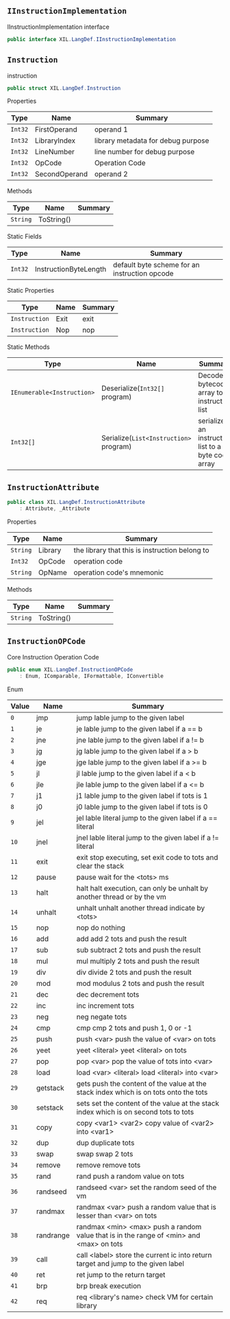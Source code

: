## `IInstructionImplementation`

IInstructionImplementation interface
```csharp
public interface XIL.LangDef.IInstructionImplementation

```

## `Instruction`

instruction
```csharp
public struct XIL.LangDef.Instruction

```

Properties

| Type | Name | Summary | 
| --- | --- | --- | 
| `Int32` | FirstOperand | operand 1 | 
| `Int32` | LibraryIndex | library metadata for debug purpose | 
| `Int32` | LineNumber | line number for debug purpose | 
| `Int32` | OpCode | Operation Code | 
| `Int32` | SecondOperand | operand 2 | 


Methods

| Type | Name | Summary | 
| --- | --- | --- | 
| `String` | ToString() |  | 


Static Fields

| Type | Name | Summary | 
| --- | --- | --- | 
| `Int32` | InstructionByteLength | default byte scheme for an instruction  opcode | op1 | op2 | line_number | 


Static Properties

| Type | Name | Summary | 
| --- | --- | --- | 
| `Instruction` | Exit | exit | 
| `Instruction` | Nop | nop | 


Static Methods

| Type | Name | Summary | 
| --- | --- | --- | 
| `IEnumerable<Instruction>` | Deserialize(`Int32[]` program) | Decode a bytecodes array to a instruction list | 
| `Int32[]` | Serialize(`List<Instruction>` program) | serialize an instruction list to a byte code array | 


## `InstructionAttribute`

```csharp
public class XIL.LangDef.InstructionAttribute
    : Attribute, _Attribute

```

Properties

| Type | Name | Summary | 
| --- | --- | --- | 
| `String` | Library | the library that this is instruction belong to | 
| `Int32` | OpCode | operation code | 
| `String` | OpName | operation code's mnemonic | 


Methods

| Type | Name | Summary | 
| --- | --- | --- | 
| `String` | ToString() |  | 


## `InstructionOPCode`

Core Instruction Operation Code
```csharp
public enum XIL.LangDef.InstructionOPCode
    : Enum, IComparable, IFormattable, IConvertible

```

Enum

| Value | Name | Summary | 
| --- | --- | --- | 
| `0` | jmp | jump lable  jump to the given label | 
| `1` | je | je lable  jump to the given label if a == b | 
| `2` | jne | jne lable  jump to the given label if a != b | 
| `3` | jg | jg lable  jump to the given label if a &gt; b | 
| `4` | jge | jge lable  jump to the given label if a &gt;= b | 
| `5` | jl | jl lable  jump to the given label if a &lt; b | 
| `6` | jle | jle lable  jump to the given label if a &lt;= b | 
| `7` | j1 | j1 lable  jump to the given label if tots is 1 | 
| `8` | j0 | j0 lable  jump to the given label if tots is 0 | 
| `9` | jel | jel lable literal  jump to the given label if a == literal | 
| `10` | jnel | jnel lable literal  jump to the given label if a != literal | 
| `11` | exit | exit  stop executing, set exit code to tots and clear the stack | 
| `12` | pause | pause  wait for the &lt;tots&gt; ms | 
| `13` | halt | halt  halt execution, can only be unhalt by another thread or by the vm | 
| `14` | unhalt | unhalt  unhalt another thread indicate by &lt;tots&gt; | 
| `15` | nop | nop  do nothing | 
| `16` | add | add  add 2 tots and push the result | 
| `17` | sub | sub  subtract 2 tots and push the result | 
| `18` | mul | mul  multiply 2 tots and push the result | 
| `19` | div | div  divide 2 tots and push the result | 
| `20` | mod | mod  modulus 2 tots and push the result | 
| `21` | dec | dec  decrement tots | 
| `22` | inc | inc  increment tots | 
| `23` | neg | neg  negate tots | 
| `24` | cmp | cmp  cmp 2 tots and push 1, 0 or -1 | 
| `25` | push | push &lt;var&gt;  push the value of &lt;var&gt; on tots | 
| `26` | yeet | yeet &lt;literal&gt;  yeet &lt;literal&gt; on tots | 
| `27` | pop | pop &lt;var&gt;  pop the value of tots into &lt;var&gt; | 
| `28` | load | load &lt;var&gt; &lt;literal&gt;  load &lt;literal&gt; into &lt;var&gt; | 
| `29` | getstack | gets  push the content of the value at the stack index  which is on tots onto the tots | 
| `30` | setstack | sets  set the content of the value at the stack index  which is on second tots to tots | 
| `31` | copy | copy &lt;var1&gt; &lt;var2&gt;  copy value of &lt;var2&gt; into &lt;var1&gt; | 
| `32` | dup | dup  duplicate tots | 
| `33` | swap | swap  swap 2 tots | 
| `34` | remove | remove  remove tots | 
| `35` | rand | rand  push a random value on tots | 
| `36` | randseed | randseed &lt;var&gt;  set the random seed of the vm | 
| `37` | randmax | randmax &lt;var&gt;  push a random value that is lesser than &lt;var&gt; on tots | 
| `38` | randrange | randmax &lt;min&gt; &lt;max&gt;  push a random value that is in the range of &lt;min&gt; and &lt;max&gt; on tots | 
| `39` | call | call &lt;label&gt;  store the current ic into return target and jump to the given label | 
| `40` | ret | ret  jump to the return target | 
| `41` | brp | brp  break execution | 
| `42` | req | req &lt;library's name&gt;  check VM for certain library | 


